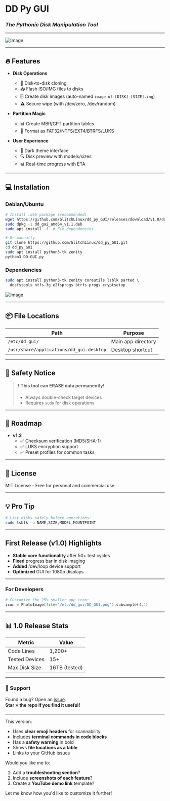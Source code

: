 
# **DD Py GUI**  
### *The Pythonic Disk Manipulation Tool*  

---

![Image](https://github.com/user-attachments/assets/e141eb14-290b-4a3f-a292-0e90691ee6ed)

---

## **🔥 Features**  
- **Disk Operations**  
  - 🚀 Disk-to-disk cloning  
  - 📥 Flash ISO/IMG files to disks  
  - 🗄️ Create disk images (auto-named `image-of-[DISK]-[SIZE].img`)  
  - ⚠️ Secure wipe (with /dev/zero, /dev/random)  

- **Partition Magic**  
  - 📊 Create MBR/GPT partition tables  
  - 🧹 Format as FAT32/NTFS/EXT4/BTRFS/LUKS  

- **User Experience**  
  - 🎨 Dark theme interface  
  - 🔍 Disk preview with models/sizes  
  - 📊 Real-time progress with ETA  

---

## **💻 Installation**  
### **Debian/Ubuntu**  
```bash
# Install .deb package (recommended)
wget https://github.com/GlitchLinux/dd_py_GUI/releases/download/v1.0/dd_gui_amd64_v1.1.deb
sudo dpkg -i dd_gui_amd64_v1.1.deb
sudo apt install -f  # Fix dependencies

# Or manually
git clone https://github.com/GlitchLinux/dd_py_GUI.git
cd dd_py_GUI
sudo apt install python3-tk zenity
python3 DD-GUI.py
```

### **Dependencies**  
```bash
sudo apt install python3-tk zenity coreutils lsblk parted \
  dosfstools ntfs-3g e2fsprogs btrfs-progs cryptsetup
```

![Image](https://github.com/user-attachments/assets/c0ae7282-9d79-4cb2-879d-36a0d0ec8c44)


---

## **📦 File Locations**  
| Path | Purpose |  
|------|---------|  
| `/etc/dd_gui/` | Main app directory |  
| `/usr/share/applications/dd_gui.desktop` | Desktop shortcut |  

---

## **🚨 Safety Notice**  
> ❗ **This tool can ERASE data permanently!**  
> - Always double-check target devices  
> - Requires `sudo` for disk operations  

---

## **🌱 Roadmap**  
- **v1.2**  
  - ✅ Checksum verification (MD5/SHA-1)  
  - ✅ LUKS encryption support  
  - ✅ Preset profiles for common tasks  

---

## **📜 License**  
MIT License - Free for personal and commercial use.  

---

## **💡 Pro Tip**  
```bash
# List disks safely before operations:
sudo lsblk -o NAME,SIZE,MODEL,MOUNTPOINT
```

---

## **First Release (v1.0) Highlights**  
- **Stable core functionality** after 50+ test cycles  
- **Fixed** progress bar in disk imaging  
- **Added** /dev/loop device support  
- **Optimized** GUI for 1080p displays  

---

### **For Developers**  
```python
# Customize the 25% smaller app icon:
icon = PhotoImage(file='/etc/dd_gui/DD_GUI.png').subsample(4,4)
```

---

## **📊 1.0 Release Stats**  
| Metric | Value |  
|--------|-------|  
| Code Lines | 1,200+ |  
| Tested Devices | 15+ |  
| Max Disk Size | 16TB (tested) |  

---

### **📮 Support**  
Found a bug? Open an [issue](https://github.com/GlitchLinux/dd_py_GUI/issues).  
**Star ⭐ the repo if you find it useful!**  

---

This version:  
- Uses **clear emoji headers** for scannability  
- Includes **terminal commands in code blocks**  
- Has a **safety warning** in bold  
- Shows **file locations as a table**  
- Links to your GitHub issues  

Would you like me to:  
1. Add a **troubleshooting section**?  
2. Include **screenshots of each feature**?  
3. Create a **YouTube demo link** template?  

Let me know how you'd like to customize it further!
